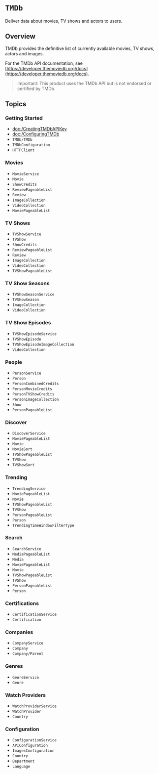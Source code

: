 # ``TMDb``

Deliver data about movies, TV shows and actors to users.

## Overview

TMDb provides the definitive list of currently available movies, TV shows,
actors and images.

For the TMDb API documentation, see
[https://developer.themoviedb.org/docs](https://developer.themoviedb.org/docs).

> Important: This product uses the TMDb API but is not endorsed or certified by TMDb.

## Topics

### Getting Started

- <doc:/CreatingTMDbAPIKey>
- <doc:/ConfiguringTMDb>
- ``TMDb/TMDb``
- ``TMDbConfiguration``
- ``HTTPClient``

### Movies

- ``MovieService``
- ``Movie``
- ``ShowCredits``
- ``ReviewPageableList``
- ``Review``
- ``ImageCollection``
- ``VideoCollection``
- ``MoviePageableList``

### TV Shows

- ``TVShowService``
- ``TVShow``
- ``ShowCredits``
- ``ReviewPageableList``
- ``Review``
- ``ImageCollection``
- ``VideoCollection``
- ``TVShowPageableList``

### TV Show Seasons

- ``TVShowSeasonService``
- ``TVShowSeason``
- ``ImageCollection``
- ``VideoCollection``

### TV Show Episodes

- ``TVShowEpisodeService``
- ``TVShowEpisode``
- ``TVShowEpisodeImageCollection``
- ``VideoCollection``

### People

- ``PersonService``
- ``Person``
- ``PersonCombinedCredits``
- ``PersonMovieCredits``
- ``PersonTVShowCredits``
- ``PersonImageCollection``
- ``Show``
- ``PersonPageableList``

### Discover

- ``DiscoverService``
- ``MoviePageableList``
- ``Movie``
- ``MovieSort``
- ``TVShowPageableList``
- ``TVShow``
- ``TVShowSort``

### Trending

- ``TrendingService``
- ``MoviePageableList``
- ``Movie``
- ``TVShowPageableList``
- ``TVShow``
- ``PersonPageableList``
- ``Person``
- ``TrendingTimeWindowFilterType``

### Search

- ``SearchService``
- ``MediaPageableList``
- ``Media``
- ``MoviePageableList``
- ``Movie``
- ``TVShowPageableList``
- ``TVShow``
- ``PersonPageableList``
- ``Person``

### Certifications

- ``CertificationService``
- ``Certification``

### Companies

- ``CompanyService``
- ``Company``
- ``Company/Parent``

### Genres

- ``GenreService``
- ``Genre``

### Watch Providers

- ``WatchProviderService``
- ``WatchProvider``
- ``Country``

### Configuration

- ``ConfigurationService``
- ``APIConfiguration``
- ``ImagesConfiguration``
- ``Country``
- ``Department``
- ``Language``
